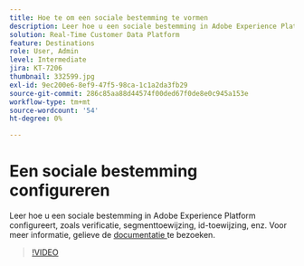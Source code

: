 ```yaml
---
title: Hoe te om een sociale bestemming te vormen
description: Leer hoe u een sociale bestemming in Adobe Experience Platform configureert, zoals verificatie, segmenttoewijzing, id-toewijzing, enz.
solution: Real-Time Customer Data Platform
feature: Destinations
role: User, Admin
level: Intermediate
jira: KT-7206
thumbnail: 332599.jpg
exl-id: 9ec200e6-8ef9-47f5-98ca-1c1a2da3fb29
source-git-commit: 286c85aa88d44574f00ded67f0de8e0c945a153e
workflow-type: tm+mt
source-wordcount: '54'
ht-degree: 0%

---
```


# Een sociale bestemming configureren

Leer hoe u een sociale bestemming in Adobe Experience Platform configureert, zoals verificatie, segmenttoewijzing, id-toewijzing, enz. Voor meer informatie, gelieve de [ documentatie ](https://experienceleague.adobe.com/docs/experience-platform/destinations/catalog/social/overview.html) te bezoeken.

>[!VIDEO](https://video.tv.adobe.com/v/332599/?learn=on&enablevpops)

